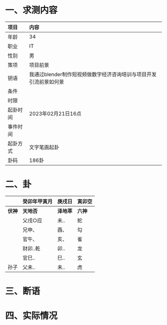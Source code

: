 # 一、求测内容
|项目|内容|
|:-|:-|
|年龄|34|
|职业|IT|
|性别|男|
|策项|项目前景|
|钥语|我通过blender制作短视频做数字经济咨询培训与项目开发引流前景如何景|
|条件||
|时限||
|起卦时间|2023年02月21日16点|
|事件时间||
|起卦方式|文字笔画起卦|
|卦码|186卦|

# 二、卦
||癸卯年甲寅月|庚戌日|寅卯空|
|:-|:-|:-|:-|
|**伏神**|**天地否**|**泽地萃**|**六神**|
||父戌○应|未..|蛇|
||兄申、|酉、|勾|
||官午、|亥、|雀|
||财卯..乾|卯..|龙|
||官巳..|巳..|玄|
|孙子|父未..|未..|虎|


# 三、断语

# 四、实际情况